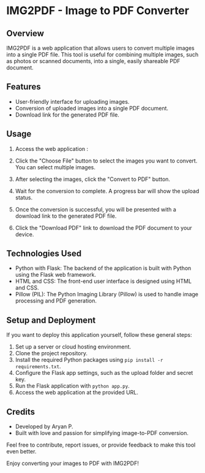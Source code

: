 # IMG2PDF - Image to PDF Converter

## Overview
IMG2PDF is a web application that allows users to convert multiple images into a single PDF file. This tool is useful for combining multiple images, such as photos or scanned documents, into a single, easily shareable PDF document.

## Features
- User-friendly interface for uploading images.
- Conversion of uploaded images into a single PDF document.
- Download link for the generated PDF file.

## Usage
1. Access the web application :

2. Click the "Choose File" button to select the images you want to convert. You can select multiple images.

3. After selecting the images, click the "Convert to PDF" button.

4. Wait for the conversion to complete. A progress bar will show the upload status.

5. Once the conversion is successful, you will be presented with a download link to the generated PDF file.

6. Click the "Download PDF" link to download the PDF document to your device.

## Technologies Used
- Python with Flask: The backend of the application is built with Python using the Flask web framework.
- HTML and CSS: The front-end user interface is designed using HTML and CSS.
- Pillow (PIL): The Python Imaging Library (Pillow) is used to handle image processing and PDF generation.

## Setup and Deployment
If you want to deploy this application yourself, follow these general steps:
1. Set up a server or cloud hosting environment.
2. Clone the project repository.
3. Install the required Python packages using `pip install -r requirements.txt`.
4. Configure the Flask app settings, such as the upload folder and secret key.
5. Run the Flask application with `python app.py`.
6. Access the web application at the provided URL.


## Credits
- Developed by Aryan P.
- Built with love and passion for simplifying image-to-PDF conversion.

Feel free to contribute, report issues, or provide feedback to make this tool even better.

Enjoy converting your images to PDF with IMG2PDF!

